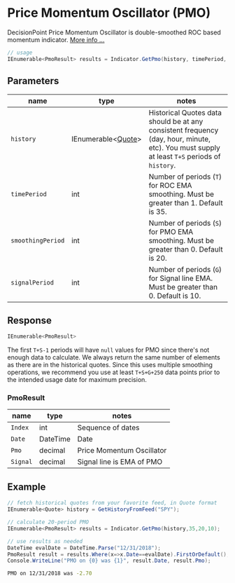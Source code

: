 ﻿# Price Momentum Oscillator (PMO)

DecisionPoint Price Momentum Oscillator is double-smoothed ROC based momentum indicator.
[More info ...](https://school.stockcharts.com/doku.php?id=technical_indicators:dppmo)

```csharp
// usage
IEnumerable<PmoResult> results = Indicator.GetPmo(history, timePeriod, smoothingPeriod, signalPeriod);
```

## Parameters

| name | type | notes
| -- |-- |--
| `history` | IEnumerable\<[Quote](../../GUIDE.md#quote)\> | Historical Quotes data should be at any consistent frequency (day, hour, minute, etc).  You must supply at least `T+S` periods of `history`.
| `timePeriod` | int | Number of periods (`T`) for ROC EMA smoothing.  Must be greater than 1.  Default is 35.
| `smoothingPeriod` | int | Number of periods (`S`) for PMO EMA smoothing.  Must be greater than 0.  Default is 20.
| `signalPeriod` | int | Number of periods (`G`) for Signal line EMA.  Must be greater than 0.  Default is 10.

## Response

```csharp
IEnumerable<PmoResult>
```

The first `T+S-1` periods will have `null` values for PMO since there's not enough data to calculate.  We always return the same number of elements as there are in the historical quotes.  Since this uses multiple smoothing operations, we recommend you use at least `T+S+G+250` data points prior to the intended usage date for maximum precision.

### PmoResult

| name | type | notes
| -- |-- |--
| `Index` | int | Sequence of dates
| `Date` | DateTime | Date
| `Pmo` | decimal | Price Momentum Oscillator
| `Signal` | decimal | Signal line is EMA of PMO

## Example

```csharp
// fetch historical quotes from your favorite feed, in Quote format
IEnumerable<Quote> history = GetHistoryFromFeed("SPY");

// calculate 20-period PMO
IEnumerable<PmoResult> results = Indicator.GetPmo(history,35,20,10);

// use results as needed
DateTime evalDate = DateTime.Parse("12/31/2018");
PmoResult result = results.Where(x=>x.Date==evalDate).FirstOrDefault();
Console.WriteLine("PMO on {0} was {1}", result.Date, result.Pmo);
```

```bash
PMO on 12/31/2018 was -2.70
```
